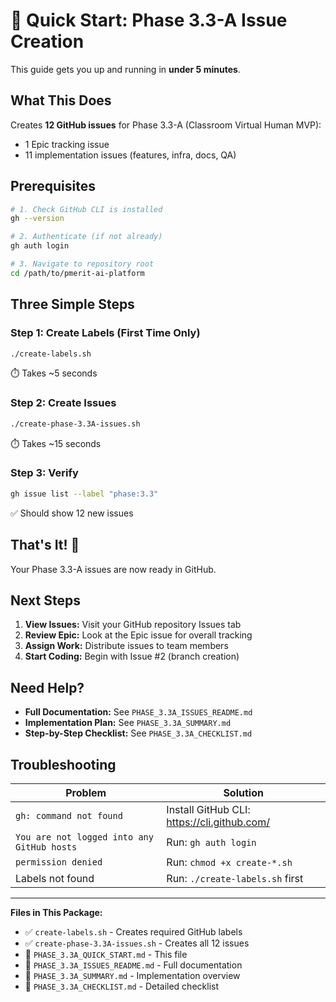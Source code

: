 # 🚀 Quick Start: Phase 3.3-A Issue Creation

This guide gets you up and running in **under 5 minutes**.

## What This Does

Creates **12 GitHub issues** for Phase 3.3-A (Classroom Virtual Human MVP):
- 1 Epic tracking issue
- 11 implementation issues (features, infra, docs, QA)

## Prerequisites

```bash
# 1. Check GitHub CLI is installed
gh --version

# 2. Authenticate (if not already)
gh auth login

# 3. Navigate to repository root
cd /path/to/pmerit-ai-platform
```

## Three Simple Steps

### Step 1: Create Labels (First Time Only)
```bash
./create-labels.sh
```
⏱️ Takes ~5 seconds

### Step 2: Create Issues
```bash
./create-phase-3.3A-issues.sh
```
⏱️ Takes ~15 seconds

### Step 3: Verify
```bash
gh issue list --label "phase:3.3"
```
✅ Should show 12 new issues

## That's It! 🎉

Your Phase 3.3-A issues are now ready in GitHub.

## Next Steps

1. **View Issues:** Visit your GitHub repository Issues tab
2. **Review Epic:** Look at the Epic issue for overall tracking
3. **Assign Work:** Distribute issues to team members
4. **Start Coding:** Begin with Issue #2 (branch creation)

## Need Help?

- **Full Documentation:** See `PHASE_3.3A_ISSUES_README.md`
- **Implementation Plan:** See `PHASE_3.3A_SUMMARY.md`
- **Step-by-Step Checklist:** See `PHASE_3.3A_CHECKLIST.md`

## Troubleshooting

| Problem | Solution |
|---------|----------|
| `gh: command not found` | Install GitHub CLI: https://cli.github.com/ |
| `You are not logged into any GitHub hosts` | Run: `gh auth login` |
| `permission denied` | Run: `chmod +x create-*.sh` |
| Labels not found | Run: `./create-labels.sh` first |

---

**Files in This Package:**
- ✅ `create-labels.sh` - Creates required GitHub labels
- ✅ `create-phase-3.3A-issues.sh` - Creates all 12 issues
- 📖 `PHASE_3.3A_QUICK_START.md` - This file
- 📖 `PHASE_3.3A_ISSUES_README.md` - Full documentation
- 📖 `PHASE_3.3A_SUMMARY.md` - Implementation overview
- 📖 `PHASE_3.3A_CHECKLIST.md` - Detailed checklist
